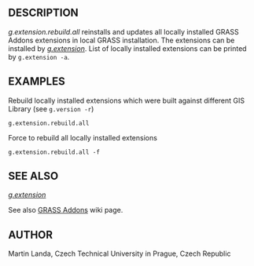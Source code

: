 ## DESCRIPTION

*g.extension.rebuild.all* reinstalls and updates all locally installed
GRASS Addons extensions in local GRASS installation. The extensions can
be installed by *[g.extension](g.extension.html)*. List of locally
installed extensions can be printed by `g.extension -a`.

## EXAMPLES

Rebuild locally installed extensions which were built against different
GIS Library (see `g.version -r`)

```
g.extension.rebuild.all
```

Force to rebuild all locally installed extensions

```
g.extension.rebuild.all -f
```

## SEE ALSO

*[g.extension](g.extension.html)*

See also [GRASS Addons](https://grasswiki.osgeo.org/wiki/GRASS_AddOns)
wiki page.

## AUTHOR

Martin Landa, Czech Technical University in Prague, Czech Republic
